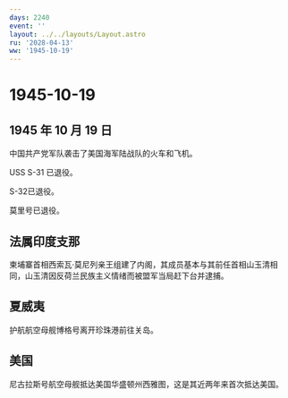```yaml
---
days: 2240
event: ''
layout: ../../layouts/Layout.astro
ru: '2028-04-13'
ww: '1945-10-19'
---
```


# 1945-10-19

## 1945 年 10 月 19 日

中国共产党军队袭击了美国海军陆战队的火车和飞机。

USS S-31 已退役。

S-32已退役。

莫里号已退役。

## 法属印度支那

柬埔寨首相西索瓦·莫尼列亲王组建了内阁，其成员基本与其前任首相山玉清相同，山玉清因反荷兰民族主义情绪而被盟军当局赶下台并逮捕。

## 夏威夷

护航航空母舰博格号离开珍珠港前往关岛。

## 美国

尼古拉斯号航空母舰抵达美国华盛顿州西雅图，这是其近两年来首次抵达美国。